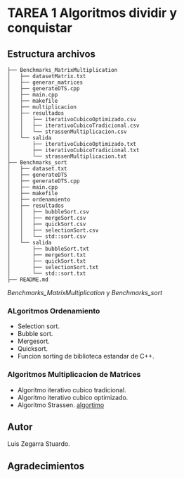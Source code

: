 # TAREA 1 Algoritmos dividir y conquistar

## Estructura archivos 

```
├── Benchmarks_MatrixMultiplication
│   ├── datasetMatrix.txt
│   ├── generar_matrices
│   ├── generateDTS.cpp
│   ├── main.cpp
│   ├── makefile
│   ├── multiplicacion
│   ├── resultados
│   │   ├── iterativoCubicoOptimizado.csv
│   │   ├── iterativoCubicoTradicional.csv
│   │   └── strassenMultiplicacion.csv
│   └── salida
│       ├── iterativoCubicoOptimizado.txt
│       ├── iterativoCubicoTradicional.txt
│       └── strassenMultiplicacion.txt
├── Benchmarks_sort
│   ├── dataset.txt
│   ├── generateDTS
│   ├── generateDTS.cpp
│   ├── main.cpp
│   ├── makefile
│   ├── ordenamiento
│   ├── resultados
│   │   ├── bubbleSort.csv
│   │   ├── mergeSort.csv
│   │   ├── quickSort.csv
│   │   ├── selectionSort.csv
│   │   └── std::sort.csv
│   └── salida
│       ├── bubbleSort.txt
│       ├── mergeSort.txt
│       ├── quickSort.txt
│       ├── selectionSort.txt
│       └── std::sort.txt
├── README.md

```
*Benchmarks_MatrixMultiplication* y *Benchmarks_sort* 
 

### ALgoritmos Ordenamiento
- Selection sort.[]()
- Bubble sort.[]()
- Mergesort. []()
- Quicksort. []()
- Funcion sorting de biblioteca estandar de C++. []()

### Algoritmos Multiplicacion de Matrices
- Algoritmo iterativo cubico tradicional. []()
- Algoritmo iterativo cubico optimizado. []()
- Algoritmo Strassen. [algortimo](https://www.geeksforgeeks.org/strassens-matrix-multiplication-algorithm-implementation/)

## Autor 
Luis Zegarra Stuardo. 

## Agradecimientos

